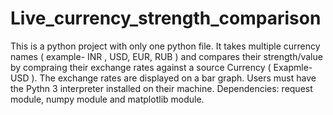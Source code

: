 # Live_currency_strength_comparison
This is a python project with only one python file. It takes multiple currency names ( example- INR , USD, EUR, RUB ) and compares their strength/value by compraing their exchange rates against a source Currency ( Exapmle- USD ). The exchange rates are displayed on a bar graph. Users must have the Pythn 3 interpreter installed on their machine.                                                                                                                                                   Dependencies: request module, numpy module and matplotlib module.
